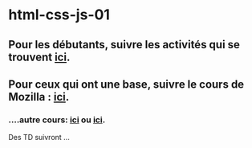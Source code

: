 # html-css-js-01

## Pour les débutants, suivre les activités qui se trouvent [ici](https://pixees.fr/informatiquelycee/jbase_intro.html).

## Pour ceux qui ont une base, suivre le cours de Mozilla : [ici](https://developer.mozilla.org/fr/docs/Apprendre/JavaScript).

### ....autre cours: [ici](https://openclassrooms.com/fr/courses/1916641-dynamisez-vos-sites-web-avec-javascript) ou [ici](https://openclassrooms.com/fr/courses/2984401-apprenez-a-coder-avec-javascript/2984431-3-2-1-codez).

Des TD suivront ...
